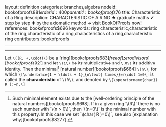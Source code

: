 layout: definition
categories: branches,algebra
nodeid: bookofproofs$881
orderid: 400
parentid: bookofproofs$76
title: Characteristic of a Ring
description: CHARACTERISTIC OF A RING ★ graduate maths ✔ step by step ✚ by the axiomatic method ➜ visit BookOfProofs now!
references: bookofproofs$696
keywords: ring characteristic,characteristic of the ring,characteristic of a ring,characteristics of a ring,characteristic ring
contributors: bookofproofs

---


---

Let `\((R, +,\cdot)\)` be a [ring][bookofproofs$683] free of [zero divisors][bookofproofs$821] and let `\(1\)` be its multiplicative and `\(0\)` its additive identity. Then the minimal[^1] [natural number][bookofproofs$664] `\(n\)`, for which
`\[\underbrace{1 + \ldots + 1}_{n\text{ times}}=n\cdot 1=0\]`
is called the **characteristic** of `\(R\)`, and denoted by `\[\operatorname{char}( R ):=n.\]`

[^1]: Such minimal element exists due to the [well-ordering principle of the natural numbers][bookofproofs$698]. If in a given ring `\(R\)` there is no such number with `\(n > 0\)`, then `\(n=0\)` is the minimal number with this property. In this case we set `\(char( R )=0\)`, see also [explanation why][bookofproofs$8277].